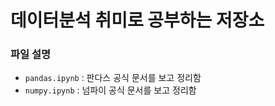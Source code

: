 # 데이터분석 취미로 공부하는 저장소

### 파일 설명
- `pandas.ipynb` : 판다스 공식 문서를 보고 정리함
- `numpy.ipynb` : 넘파이 공식 문서를 보고 정리함